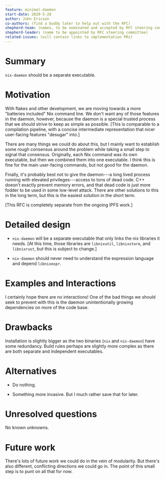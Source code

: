 ```yaml
---
feature: minimal-daemon
start-date: 2020-5-28
author: John Ericson
co-authors: (find a buddy later to help out with the RFC)
shepherd-team: (names, to be nominated and accepted by RFC steering committee)
shepherd-leader: (name to be appointed by RFC steering committee)
related-issues: (will contain links to implementation PRs)
---
```


# Summary
[summary]: #summary

`nix-daemon` should be a separate executable.

# Motivation
[motivation]: #motivation

With flakes and other development, we are moving towards a more "batteries included" Nix command line.
We don't want any of those features in the daemon, however, because the daemon is a special trusted process that we should strive to keep as simple as possible.
\[This is comparable to a compilation pipeline, with a concise intermediate representation that nicer user-facing features "desugar" into.\]

There are many things we could do about this, but I mainly want to establish some rough consensus around the problem while taking a small step to signal that consensus.
Originally, each Nix command was its own executable, but then we combined them into one executable.
I think this is fine for the main user-facing commands, but not good for the daemon.

Finally, it's probably best not to give the daemon---a long lived process running with elevated privileges---access to tons of dead code.
C++ doesn't exactly prevent memory errors, and that dead code is just more fodder to be used in some low-level attack.
There are other solutions to this in the long term, but this is the easiest solution in the short term.

\[This RFC is completely separate from the ongoing IPFS work.]

# Detailed design
[design]: #detailed-design

- `nix-daemon` will be a separate executable that only links the nix libraries it needs.
  \[At this time, those libraries are `libnixutil`, `libnixstore`, and `libnixrust`, but this is subject to change.\]

- `nix-daemon` should never need to understand the expression language and depend  `libnixexpr`.

# Examples and Interactions
[examples-and-interactions]: #examples-and-interactions

I certainly hope there are no interactions!
One of the bad things we should seek to prevent with this is the daemon unintentionally growing dependencies on more of the code base.

# Drawbacks
[drawbacks]: #drawbacks

Installation is slightly bigger as the two binaries (`nix` and `nix-daemon`) have some redundancy.
Build rules perhaps are slightly more complex as there are both separate and independent executables.

# Alternatives
[alternatives]: #alternatives

 - Do nothing.

 - Something more invasive.
   But I much rather save that for later.

# Unresolved questions
[unresolved]: #unresolved-questions

No known unknowns.

# Future work
[future]: #future-work

There's lots of future work we could do in the vein of modularity.
But there's also different, conflicting directions we could go in.
The point of this small step is to punt on all that for now.
